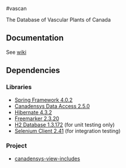 #vascan

The Database of Vascular Plants of Canada

Documentation
-------------
See [wiki](https://github.com/Canadensys/vascan/wiki)

Dependencies
------------
### Libraries
* [Spring Framework 4.0.2](http://www.springsource.org/spring-framework)
* [Canadensys Data Access 2.5.0](https://github.com/Canadensys/canadensys-data-access)
* [Hibernate 4.3.2](http://www.hibernate.org/)
* [Freemarker 2.3.20](http://freemarker.sourceforge.net/)
* [H2 Database 1.3.172](http://www.h2database.com) (for unit testing only)
* [Selenium Client 2.41](http://docs.seleniumhq.org/download/) (for integration testing)

### Project
* [canadensys-view-includes](https://github.com/Canadensys/canadensys-view-includes)
